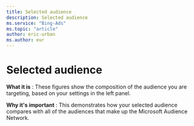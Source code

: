 ```yaml
---
title: Selected audience
description: Selected audience
ms.service: "Bing-Ads"
ms.topic: "article"
author: eric-urban
ms.author: eur
---
```


# Selected audience

**What it is** : These figures show the composition of the audience you are targeting, based on your settings in the left panel.

**Why it's important** : This demonstrates how your selected audience compares with all of the audiences that make up the Microsoft Audience Network.


